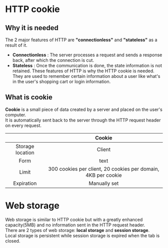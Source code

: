 # HTTP cookie
## Why it is needed
The 2 major features of HTTP are **"connectionless"** and **"stateless"** as a result of it.<br>
- **Connectionless** : The server processes a request and sends a response back, after which the connection is cut.
- **Stateless** : Once the communication is done, the state information is not retained.
These features of HTTP is why the HTTP cookie is needed.<br>
They are used to remember certain information about a user like what's in the user's shopping cart or login information.<br>

## What is cookie
**Cookie** is a small piece of data created by a server and placed on the user's computer.<br>
It is automatically sent back to the server through the HTTP request header on every request.

|| Cookie |
| :---: | :---: |
| Storage location | Client |
| Form | text |
| Limit | 300 cookies per client, 20 cookies per domain, 4KB per cookie |
| Expiration | Manually set |

# Web storage
Web storage is similar to HTTP cookie but with a greatly enhanced capacity(5MB) and no information sent in the HTTP request header.<br>
There are 2 types of web storage: **local storage** and **session storage**.<br>
Local storage is persistent while session storage is expired when the tab is closed.<br>
